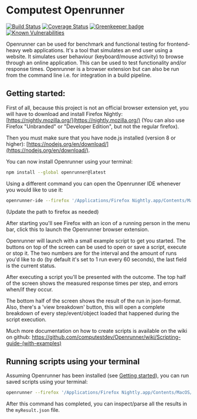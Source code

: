 # Computest Openrunner
[![Build Status](https://travis-ci.org/computestdev/Openrunner.svg?branch=master)](https://travis-ci.org/computestdev/Openrunner) [![Coverage Status](https://coveralls.io/repos/github/computestdev/Openrunner/badge.svg?branch=master)](https://coveralls.io/github/computestdev/Openrunner?branch=master) [![Greenkeeper badge](https://badges.greenkeeper.io/computestdev/Openrunner.svg)](https://greenkeeper.io/) [![Known Vulnerabilities](https://snyk.io/test/github/computestdev/Openrunner/badge.svg)](https://snyk.io/test/github/computestdev/Openrunner)



Openrunner can be used for benchmark and functional testing for frontend-heavy web applications. It's a tool that simulates an end user using a website. It simulates user behaviour (keyboard/mouse activity) to browse through an online application. This can be used to test functionality and/or response times. Openrunner is a browser extension but can also be run from the command line i.e. for integration in a build pipeline.

## Getting started:

First of all, because this project is not an official browser extension yet, you will have to download and install Firefox Nightly: [https://nightly.mozilla.org/](https://nightly.mozilla.org/) (You can also use Firefox "Unbranded" or "Developer Edition", but not the regular firefox).

Then you must make sure that you have node.js installed (version 8 or higher): [https://nodejs.org/en/download/](https://nodejs.org/en/download/).

You can now install Openrunner using your terminal:

```bash
npm install --global openrunner@latest
```

Using a different command you can open the Openrunner IDE whenever you would like to use it:

```bash
openrunner-ide --firefox '/Applications/Firefox Nightly.app/Contents/MacOS/firefox'
```
(Update the path to firefox as needed)

After starting you'll see Firefox with an icon of a running person in the menu bar, click this to launch the Openrunner browser extension.

Openrunner will launch with a small example script to get you started. The buttons on top of the screen can be used to open or save a script, execute or stop it. The two numbers are for the interval and the amount of runs you'd like to do (by default it's set to 1 run every 60 seconds), the last field is the current status.

After executing a script you'll be presented with the outcome. The top half of the screen shows the measured response times per step, and errors when/if they occur.

The bottom half of the screen shows the result of the run in json-format. Also, there's a 'view breakdown' button, this will open a complete breakdown of every step/event/object loaded that happened during the script execution.

Much more documentation on how to create scripts is available on the wiki on github: https://github.com/computestdev/Openrunner/wiki/Scripting-guide-(with-examples)

## Running scripts using your terminal
Assuming Openrunner has been installed (see [Getting started](#getting-started)), you can run saved scripts using your terminal:

```bash
openrunner --firefox '/Applications/Firefox Nightly.app/Contents/MacOS/firefox' --script myScript.js --result myResult.json --headless
``` 

After this command has completed, you can inspect/parse all the results in the `myResult.json` file.
